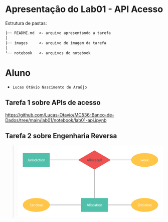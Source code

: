 # Apresentação do Lab01 - API Acesso

Estrutura de pastas:

~~~
├── README.md  <- arquivo apresentando a tarefa
│
├── images     <- arquivo de imagem da tarefa
│
└── notebook   <- arquivos do notebook
~~~

# Aluno
* `Lucas Otávio Nascimento de Araújo`

## Tarefa 1 sobre APIs de acesso

https://github.com/Lucas-Otavio/MC536-Banco-de-Dados/tree/main/lab01/notebook/lab01-api.ipynb

## Tarefa 2 sobre Engenharia Reversa
> ![Diagrama de Orquestração](images/lab01.png)
